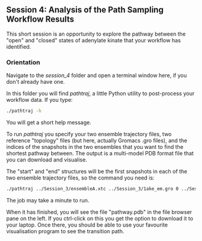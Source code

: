## Session 4: Analysis of the Path Sampling Workflow Results

This short session is an opportunity to explore the pathway between the "open" and "closed" states of adenylate kinate that your workflow has identified.

### Orientation

Navigate to the *session_4* folder and open a terminal window here, if you don't already have one.

In this folder you will find *pathtraj*, a little Python utility to post-process your workflow data. If you type:

```bash
./pathtraj -h
```
You will get a short help message. 

To run *pathtraj* you specify your two ensemble trajectory files, two reference "topology" files (but here, actually Gromacs .gro files), and the indices of the snapshots in the two ensembles that you want to find the shortest pathway between. The output is a multi-model PDB format file that you can download and visualise.

The "start" and "end" structures will be the first snapshots in each of the two ensemble trajectory files, so the command you need is:

```bash
./pathtraj ../Session_3/ensembleA.xtc ../Session_3/1ake_em.gro 0 ../Session_3/ensembleB.xtc ../Session_3/4ake_em.gro 0 pathway.pdb
```
The job may take a minute to run. 

When it has finished, you will see the file "pathway.pdb" in the file browser pane on the left. If you ctrl-click on this you get the option to download it to your laptop. Once there, you should be able to use your favourite visualisation program to see the transition path.


```python

```
